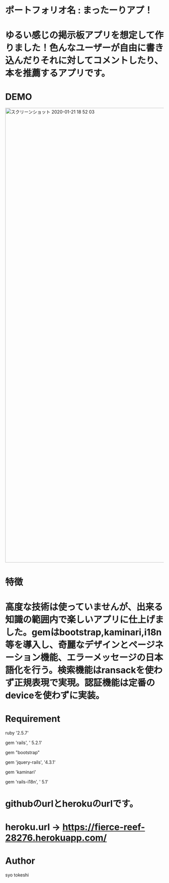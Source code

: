 # ポートフォリオ名 : まったーりアプ！

# ゆるい感じの掲示板アプリを想定して作りました！色んなユーザーが自由に書き込んだりそれに対してコメントしたり、本を推薦するアプリです。

# DEMO
<img width="1440" alt="スクリーンショット 2020-01-21 18 52 03" src="https://user-images.githubusercontent.com/54713809/72795899-bac2d580-3c81-11ea-9941-a9611bce952e.png">

# 特徴

# 高度な技術は使っていませんが、出来る知識の範囲内で楽しいアプリに仕上げました。gemはbootstrap,kaminari,i18n等を導入し、奇麗なデザインとページネーション機能、エラーメッセージの日本語化を行う。検索機能はransackを使わず正規表現で実現。認証機能は定番のdeviceを使わずに実装。

# Requirement

ruby '2.5.7'

gem 'rails', ' 5.2.1'

gem "bootstrap"

gem 'jquery-rails', '4.3.1'

gem 'kaminari'

gem 'rails-i18n', ' 5.1'

# githubのurlとherokuのurlです。

# heroku.url → https://fierce-reef-28276.herokuapp.com/

# Author

syo tokeshi
